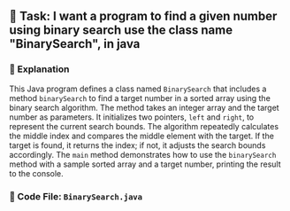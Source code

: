

## 📌 Task: I want a program to find a given number using binary search use the class name "BinarySearch", in java

### 🧠 Explanation
This Java program defines a class named `BinarySearch` that includes a method `binarySearch` to find a target number in a sorted array using the binary search algorithm. The method takes an integer array and the target number as parameters. It initializes two pointers, `left` and `right`, to represent the current search bounds. The algorithm repeatedly calculates the middle index and compares the middle element with the target. If the target is found, it returns the index; if not, it adjusts the search bounds accordingly. The `main` method demonstrates how to use the `binarySearch` method with a sample sorted array and a target number, printing the result to the console.

### 📄 Code File: `BinarySearch.java`
